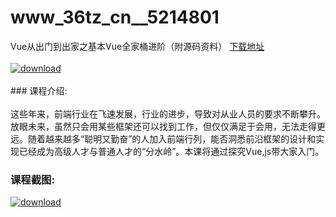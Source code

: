 # www_36tz_cn__5214801
Vue从出门到出家之基本Vue全家桶进阶（附源码资料）
[下载地址](http://www.36tz.cn/article/5214801 "下载地址")
<br/></br>[![download](http://36tz.cn/muke_img/2020_08_1-28-300x169.png "下载地址")](http://www.36tz.cn/article/5214801 "下载地址")
<br/></br>### 课程介绍:<br/></br>这些年来，前端行业在飞速发展，行业的进步，导致对从业人员的要求不断攀升。放眼未来，虽然只会用某些框架还可以找到工作，但仅仅满足于会用，无法走得更远。随着越来越多“聪明又勤奋”的人加入前端行列，能否洞悉前沿框架的设计和实现已经成为高级人才与普通人才的“分水岭”。本课将通过探究Vue,js带大家入门。

 
### 课程截图:
[![download](http://36tz.cn/muke_img/2020_08_2-26.png "下载地址")](http://www.36tz.cn/article/5214801 "下载地址")
